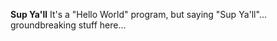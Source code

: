 <strong>Sup Ya'll</strong>
It's a "Hello World" program, but saying "Sup Ya'll"... groundbreaking stuff here...
